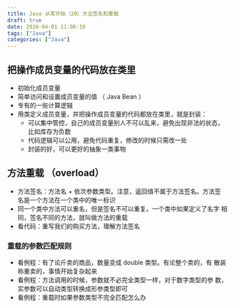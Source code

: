 ```yaml
---
title: Java 从零开始（20）方法签名和重载
draft: true
date: 2016-04-01 11:06:19
tags: ["Java"]
categories: ["Java"]
---
```


## 把操作成员变量的代码放在类里

- 初始化成员变量
- 简单访问和设置成员变量的值 （ Java Bean ）
- 专有的一些计算逻辑
- 用类定义成员变量，并把操作成员变量的代码都放在类里，就是封装：
    - 可以集中管控，自己的成员变量别人不可以乱来，避免出现非法的状态，比如库存为负数
    - 代码逻辑可以公用，避免代码重复，修改的时候只需改一处
    - 封装的好，可以更好的抽象一类事物

## 方法重载 （overload）

- 方法签名：方法名 + 依次参数类型。注意，返回值不属于方法签名。方法签
名是一个方法在一个类中的唯一标识
- 同一个类中方法可以重名，但是签名不可以重复。一个类中如果定义了名字
相同，签名不同的方法，就叫做方法的重载
- 看代码：重写我们的购买方法，理解方法签名

### 重载的参数匹配规则

- 看例程：有了论斤卖的商品，数量变成 double 类型。有论整个卖的，有
散装称重卖的，事情开始复杂起来
- 看例程：方法调用的时候，参数就不必完全类型一样，对于数字类型的参
数，实参数可以自动类型转换成形参类型即可
- 看例程：重载时如果参数类型不完全匹配怎么办
